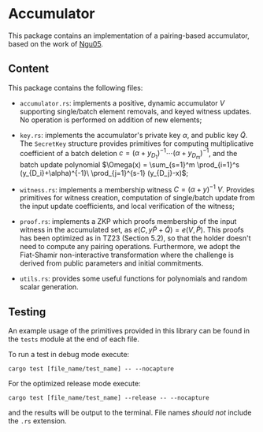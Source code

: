 # Accumulator

This package contains an implementation of a pairing-based accumulator, based on the work of [Ngu05](https://link.springer.com/chapter/10.1007/978-3-540-30574-3_19).


## Content
This package contains the following files:

- `accumulator.rs`: implements a positive, dynamic accumulator $V$ supporting single/batch element removals, and keyed witness updates. No operation is performed on addition of new elements;

- `key.rs`: implements the accumulator's private key $\alpha$, and public key $\tilde{Q}$. The `SecretKey` structure provides primitives for computing multiplicative coefficient of a batch deletion $c = (\alpha+y_{D_1})^{-1} \cdots (\alpha+y_{D_m})^{-1}$, and the batch update polynomial $\Omega(x) = \sum_{s=1}^m \prod_{i=1}^s (y_{D_i}+\alpha)^{-1}\ \prod_{j=1}^{s-1} (y_{D_j}-x)$;

- `witness.rs`: implements a membership witness $C = (\alpha+y)^{-1}\ V$. Provides primitives for witness creation, computation of single/batch update from the input update coefficients, and local verification of the witness; 

- `proof.rs`: implements a ZKP which proofs membership of the input witness in the accumulated set, as $e(C, y\tilde{P} + \tilde{Q}) = e(V, \tilde{P})$. This proofs has been optimized as in TZ23 (Section 5.2), so that the holder doesn't need to compute any pairing operations. Furthermore, we adopt the Fiat-Shamir non-interactive transformation where the challenge is derived from public parameters and initial commitments.

- `utils.rs`: provides some useful functions for polynomials and random scalar generation.



## Testing

An example usage of the primitives provided in this library can be found in the `tests` module at the end of each file. 

To run a test in debug mode execute: 

`cargo test [file_name/test_name] -- --nocapture`

For the optimized release mode execute:

`cargo test [file_name/test_name] --release -- --nocapture`

and the results will be output to the terminal. File names *should not* include the `.rs` extension.

